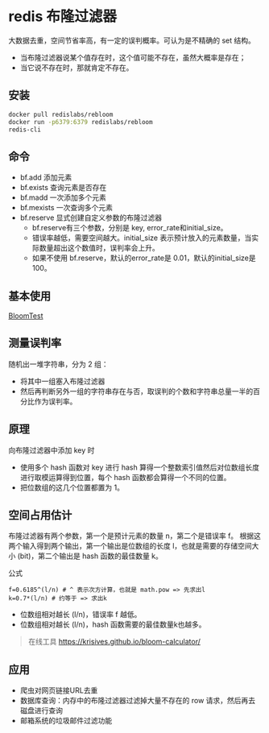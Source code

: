 # redis 布隆过滤器

大数据去重，空间节省率高，有一定的误判概率。可认为是不精确的 set 结构。
- 当布隆过滤器说某个值存在时，这个值可能不存在，虽然大概率是存在；
- 当它说不存在时，那就肯定不存在。

## 安装
```bash
docker pull redislabs/rebloom 
docker run -p6379:6379 redislabs/rebloom 
redis-cli
```

## 命令
- bf.add 添加元素
- bf.exists 查询元素是否存在
- bf.madd 一次添加多个元素
- bf.mexists 一次查询多个元素
- bf.reserve 显式创建自定义参数的布隆过滤器
  - bf.reserve有三个参数，分别是 key, error_rate和initial_size。
  - 错误率越低，需要空间越大。initial_size 表示预计放入的元素数量，当实际数量超出这个数值时，误判率会上升。
  - 如果不使用 bf.reserve，默认的error_rate是 0.01，默认的initial_size是 100。

## 基本使用
[BloomTest](..\src\main\java\io\github\wdpm\redis\bloom\BloomTest.java)

## 测量误判率
随机出一堆字符串，分为 2 组：
- 将其中一组塞入布隆过滤器
- 然后再判断另外一组的字符串存在与否，取误判的个数和字符串总量一半的百分比作为误判率。

## 原理
向布隆过滤器中添加 key 时
- 使用多个 hash 函数对 key 进行 hash 算得一个整数索引值然后对位数组长度进行取模运算得到位置，每个 hash 函数都会算得一个不同的位置。
- 把位数组的这几个位置都置为 1。

## 空间占用估计
布隆过滤器有两个参数，第一个是预计元素的数量 n，第二个是错误率 f。
根据这两个输入得到两个输出，第一个输出是位数组的长度 l，也就是需要的存储空间大小 (bit)，第二个输出是 hash 函数的最佳数量 k。

公式
```
f=0.6185^(l/n) # ^ 表示次方计算，也就是 math.pow => 先求出l
k=0.7*(l/n) # 约等于 => 求出k
```
- 位数组相对越长 (l/n)，错误率 f 越低。
- 位数组相对越长 (l/n)，hash 函数需要的最佳数量k也越多。
> 在线工具 https://krisives.github.io/bloom-calculator/

## 应用
- 爬虫对网页链接URL去重
- 数据库查询：内存中的布隆过滤器过滤掉大量不存在的 row 请求，然后再去磁盘进行查询
- 邮箱系统的垃圾邮件过滤功能